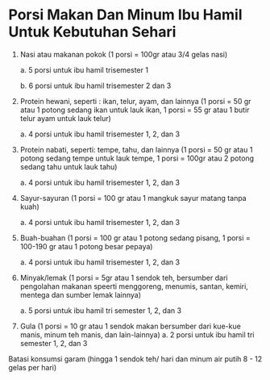 # Porsi Makan Dan Minum Ibu Hamil Untuk Kebutuhan Sehari

1. Nasi atau makanan pokok (1 porsi = 100gr atau 3/4 gelas nasi)
    
    a. 5 porsi untuk ibu hamil trisemester 1
    
    b. 6 porsi untuk ibu hamil trisemester 2 dan 3
    
2. Protein hewani, seperti : ikan, telur, ayam, dan lainnya (1 porsi = 50 gr atau 1 potong sedang ikan untuk lauk ikan, 1 porsi = 55 gr atau 1 butir telur ayam untuk lauk telur)

    a. 4 porsi untuk ibu hamil trisemester 1, 2, dan 3

3. Protein nabati, seperti: tempe, tahu, dan lainnya (1 porsi = 50 gr atau 1 potong sedang tempe untuk lauk tempe, 1 porsi = 100gr atau 2 potong sedang tahu untuk lauk tahu)

    a. 4 porsi untuk ibu hamil trisemester 1, 2, dan 3

4. Sayur-sayuran (1 porsi = 100 gr atau 1 mangkuk sayur matang tanpa kuah)

    a. 4 porsi untuk ibu hamil trisemester 1, 2, dan 3

5. Buah-buahan (1 porsi = 100 gr atau 1 potong sedang pisang, 1 porsi = 100-190 gr atau 1 potong besar pepaya)

    a. 4 porsi untuk ibu hamil trisemester 1, 2, dan 3

6. Minyak/lemak (1 porsi = 5gr atau 1 sendok teh, bersumber dari pengolahan makanan speerti menggoreng, menumis, santan, kemiri, mentega dan sumber lemak lainnya)

    a. 5 porsi untuk ibu hamil tri semester 1, 2, dan 3

7. Gula (1 porsi = 10 gr atau 1 sendok makan bersumber dari kue-kue manis, minum teh manis, dan lain-lainnya)
    a. 2 porsi untuk ibu hamil tri semester 1, 2, dan 3

Batasi konsumsi garam (hingga 1 sendok teh/ hari dan minum air putih 8 - 12 gelas per hari)